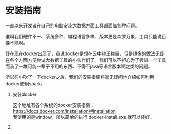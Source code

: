 # 安装指南

 一直以来开发者在自己的电脑安装大数据方面工具都面临各种问题。
 
 谁叫我们硬件不一、系统多种、编程语言多样、版本更是森罗万象，工具只能说臣妾不能啊。
 
 好在现在docker出现了，虽说docker是想在云中称王称霸，但是镜像的做法无疑在各个方面方便尝试大数据工具的小伙伴们了。我们可以不担心为了尝试一个工具而装了一堆可能一辈子不用的东西、不得不java等语言版本啊之类的问题。
 
 所以在小吹了一下docker之后，我们的安装指南将毫无疑问地介绍如何利用docker使用spark。
 
 1. 安装docker

    这个地址有各个系统的docker安装指南： https://docs.docker.com/installation/#installation     
    我使用的是window，所以简单的执行 docker-install.exe 就可以装好。
    
    
 2. 